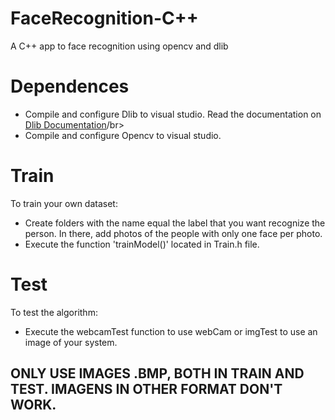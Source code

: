 # FaceRecognition-C++
A C++ app to face recognition using opencv and dlib

# Dependences
- Compile and configure Dlib to visual studio. Read the documentation on <a href="http://dlib.net/compile.html">Dlib Documentation</a>/br>
- Compile and configure Opencv to visual studio.

# Train

To train your own dataset:
- Create folders with the name equal the label that you want recognize the person. In there, add photos of the people with only one face per photo.
- Execute the function 'trainModel()' located in Train.h file.

# Test

To test the algorithm:
- Execute the webcamTest function to use webCam or imgTest to use an image of your system.


## ONLY USE IMAGES .BMP, BOTH IN TRAIN AND TEST. IMAGENS IN OTHER FORMAT DON'T WORK.
  
